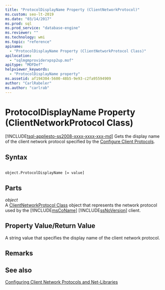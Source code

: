 ```yaml
---
title: "ProtocolDisplayName Property (ClientNetworkProtocol)"
ms.custom: seo-lt-2019
ms.date: "03/14/2017"
ms.prod: sql
ms.prod_service: "database-engine"
ms.reviewer: ""
ms.technology: wmi
ms.topic: "reference"
apiname: 
  - "ProtocolDisplayName Property (ClientNetworkProtocol Class)"
apilocation: 
  - "sqlmgmproviderxpsp2up.mof"
apitype: "MOFDef"
helpviewer_keywords: 
  - "ProtocolDisplayName property"
ms.assetid: af194304-5600-48b5-9e93-c2fa95594909
author: "CarlRabeler"
ms.author: "carlrab"
---
```

# ProtocolDisplayName Property (ClientNetworkProtocol Class)
[!INCLUDE[tsql-appliesto-ss2008-xxxx-xxxx-xxx-md](../../../includes/tsql-appliesto-ss2008-xxxx-xxxx-xxx-md.md)]
  Gets the display name of the client network protocol specified by the [Configure Client Protocols](https://technet.microsoft.com/library/ms181035.aspx).  
  
## Syntax  
  
```  
  
object.ProtocolDisplayName [= value]  
```  
  
## Parts  
 *object*  
 A [ClientNetworkProtocol Class](../../../relational-databases/wmi-provider-configuration-classes/clientnetworkprotocol-class/clientnetworkprotocol-class.md) object that represents the network protocol used by the [!INCLUDE[msCoName](../../../includes/msconame-md.md)] [!INCLUDE[ssNoVersion](../../../includes/ssnoversion-md.md)] client.  
  
## Property Value/Return Value  
 A string value that specifies the display name of the client network protocol.  
  
## Remarks  
  
## See also  
 [Configuring Client Network Protocols and Net-Libraries](https://technet.microsoft.com/library/ms181035.aspx)  
  
  
